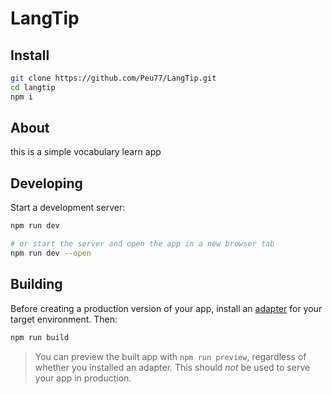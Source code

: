 # LangTip

## Install
```bash
git clone https://github.com/Peu77/LangTip.git
cd langtip
npm i
```

## About
this is a simple vocabulary learn app 


## Developing

Start a development server:

```bash
npm run dev

# or start the server and open the app in a new browser tab
npm run dev --open
```

## Building

Before creating a production version of your app, install an [adapter](https://kit.svelte.dev/docs#adapters) for your target environment. Then:

```bash
npm run build
```

> You can preview the built app with `npm run preview`, regardless of whether you installed an adapter. This should _not_ be used to serve your app in production.
